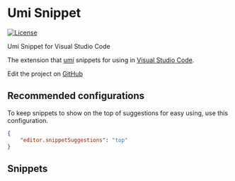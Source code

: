 # Umi Snippet
[![License](https://img.shields.io/github/license/gluons/vscode-atom-javascript-snippet.svg?style=flat-square)](https://tldrlegal.com/license/mit-license)

Umi Snippet for Visual Studio Code

The extension that [umi](https://umijs.org/) snippets for using in [Visual Studio Code](https://code.visualstudio.com/).

Edit the project on [GitHub](https://github.com/xiaohuoni/umi-vscode)
## Recommended configurations

To keep snippets to show on the top of suggestions for easy using, use this configuration.

```json
{
	"editor.snippetSuggestions": "top"
}
```

## Snippets


